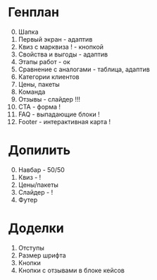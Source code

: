 # Генплан

0. Шапка
1. Первый экран - адаптив
2. Квиз с марквиза ! - кнопкой
3. Свойства и выгоды - адаптив
4. Этапы работ - ок
5. Сравнение с аналогами - таблица, адаптив
6. Категории клиентов
7. Цены, пакеты
8. Команда
9. Отзывы - слайдер !!!
10. CTA - форма !
11. FAQ - выпадающие блоки !
12. Footer - интерактивная карта !


# Допилить

0. Навбар - 50/50
1. Квиз - !
2. Цены/пакеты
3. Слайдер - !
4. Футер 


# Доделки

1. Отступы
2. Размер шрифта
3. Кнопки
4. Кнопки с отзывами в блоке кейсов
